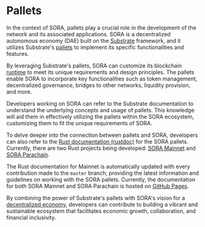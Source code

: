 # Pallets

In the context of SORA, pallets play a crucial role in the development of the network and its associated applications. SORA is a decentralized autonomous economy (DAE) built on the [Substrate](https://substrate.io/) framework, and it utilizes Substrate's [pallets](https://docs.substrate.io/learn/welcome-to-substrate/) to implement its specific functionalities and features.

By leveraging Substrate's pallets, SORA can customize its blockchain [runtime](https://docs.substrate.io/learn/runtime-development/) to meet its unique requirements and design principles. The pallets enable SORA to incorporate key functionalities such as token management, decentralized governance, bridges to other networks, liquidity provision, and more.

Developers working on SORA can refer to the Substrate documentation to understand the underlying concepts and usage of pallets. This knowledge will aid them in effectively utilizing the pallets within the SORA ecosystem, customizing them to fit the unique requirements of SORA.

To delve deeper into the connection between pallets and SORA, developers can also refer to the [Rust documentation (rustdoc)](https://docs.rs/) for the SORA pallets. Currently, there are two Rust projects being developed: [SORA Mainnet](https://github.com/sora-xor/sora2-network) and [SORA Parachain](https://github.com/sora-xor/sora2-parachain).

The Rust documentation for Mainnet is automatically updated with every contribution made to the `master` branch, providing the latest information and guidelines on working with the SORA pallets. Currently, the documentation for both SORA Mainnet and SORA Parachain is hosted on [GitHub Pages](https://sora-xor.github.io/sora2-network/).

By combining the power of Substrate's pallets with SORA's vision for a [decentralized economy](./sora-economy), developers can contribute to building a vibrant and sustainable ecosystem that facilitates economic growth, collaboration, and financial inclusivity.
